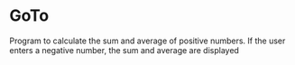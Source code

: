 # GoTo
Program to calculate the sum and average of positive numbers. If the user enters a negative number, the sum and average are displayed
